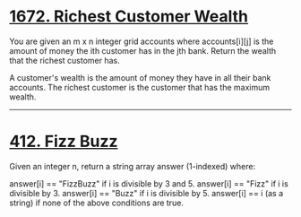 # [1672. Richest Customer Wealth](https://leetcode.com/problems/richest-customer-wealth/)

You are given an m x n integer grid accounts where accounts[i][j] is the amount of money the ith customer has in the jth bank. Return the wealth that the richest customer has.

A customer's wealth is the amount of money they have in all their bank accounts. The richest customer is the customer that has the maximum wealth.

---

# [412. Fizz Buzz](https://leetcode.com/problems/fizz-buzz/)

Given an integer n, return a string array answer (1-indexed) where:

answer[i] == "FizzBuzz" if i is divisible by 3 and 5.
answer[i] == "Fizz" if i is divisible by 3.
answer[i] == "Buzz" if i is divisible by 5.
answer[i] == i (as a string) if none of the above conditions are true.
